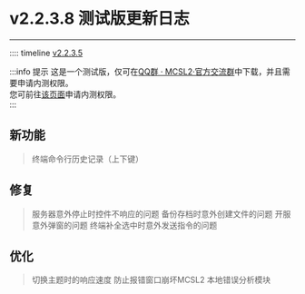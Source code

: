 # v2.2.3.8 测试版更新日志  

___

:::: timeline [v2.2.3.5](https://github.com/MCSLTeam/MCSL2/releases/tag/v2.2.3.8)

:::info 提示
这是一个测试版，仅可在[QQ群 · MCSL2·官方交流群](/links/mcsl2-qq-group)中下载，并且需要申请内测权限。  
您可前往[该页面](/join-preview)申请内测权限。  
:::

## 新功能

> 终端命令行历史记录（上下键）

## 修复

> 服务器意外停止时控件不响应的问题
> 备份存档时意外创建文件的问题
> 开服意外弹窗的问题
> 终端补全选中时意外发送指令的问题

## 优化

> 切换主题时的响应速度
> 防止报错窗口崩坏MCSL2
> 本地错误分析模块
